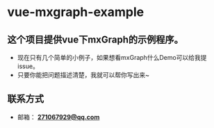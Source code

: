 # vue-mxgraph-example

## 这个项目提供vue下mxGraph的示例程序。

* 现在只有几个简单的小例子，如果想看mxGraph什么Demo可以给我提issue。
* 只要你能把问题描述清楚，我就可以帮你写出来~

## 联系方式

* 邮箱： **271067929@qq.com**
